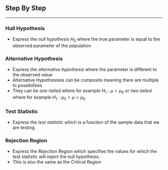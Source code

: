 ## Step By Step
---
### Hull Hypothesis
- Express the *null hypothesis* $H_{0}$ where the true parameter is equal to the observed parameter of the population
### Alternative Hypothesis
- Express the *alternative hypothesis* where the parameter is different to the observed value
- Alternative Hypothesises can be composite meaning there are multiple to possibilities
- They can be *one-tailed* where for example $H_{1}:\mu > \mu_{0}$ or *two-tailed* where for example $H_{1}:\mu_{0}<\mu<\mu_{0}$
### Test Statistic
- Express the *test statistic* which is a function of the sample data that we are testing. 
### Rejection Region
- Express the *Rejection Region* which specifies the values for which the test statistic will reject the null hypothesis.
- This is also the same as the *Critical Region*





